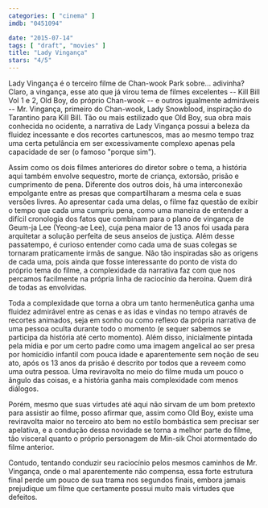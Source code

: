 ```yaml
---
categories: [ "cinema" ]
imdb: "0451094"

date: "2015-07-14"
tags: [ "draft", "movies" ]
title: "Lady Vingança"
stars: "4/5"
---
```

Lady Vingança é o terceiro filme de Chan-wook Park sobre... adivinha? Claro, a vingança, esse ato que já virou tema de filmes excelentes -- Kill Bill Vol 1 e 2, Old Boy, do próprio Chan-wook -- e outros igualmente admiráveis -- Mr. Vingança, primeiro do Chan-wook, Lady Snowblood, inspiração do Tarantino para Kill Bill. Tão ou mais estilizado que Old Boy, sua obra mais conhecida no ocidente, a narrativa de Lady Vingança possui a beleza da fluidez incessante e dos recortes cartunescos, mas ao mesmo tempo traz uma certa petulância em ser excessivamente complexo apenas pela capacidade de ser (o famoso "porque sim").

Assim como os dois filmes anteriores do diretor sobre o tema, a história aqui também envolve sequestro, morte de criança, extorsão, prisão e cumprimento de pena. Diferente dos outros dois, há uma interconexão empolgante entre as presas que compartilharam a mesma cela e suas versões livres. Ao apresentar cada uma delas, o filme faz questão de exibir o tempo que cada uma cumpriu pena, como uma maneira de entender a difícil cronologia dos fatos que combinam para o plano de vingança de Geum-ja Lee (Yeong-ae Lee), cuja pena maior de 13 anos foi usada para arquitetar a solução perfeita de seus anseios de justiça. Além desse passatempo, é curioso entender como cada uma de suas colegas se tornaram praticamente irmãs de sangue. Não tão inspiradas são as origens de cada uma, pois ainda que fosse interessante do ponto de vista do próprio tema do filme, a complexidade da narrativa faz com que nos percamos facilmente na própria linha de raciocínio da heroína. Quem dirá de todas as envolvidas.

Toda a complexidade que torna a obra um tanto hermenêutica ganha uma fluidez admirável entre as cenas e as idas e vindas no tempo através de recortes animados, seja em sonho ou como reflexo da própria narrativa de uma pessoa oculta durante todo o momento (e sequer sabemos se participa da história até certo momento). Além disso, inicialmente pintada pela mídia e por um certo padre como uma imagem angelical ao ser presa por homicídio infantil com pouca idade e aparentemente sem noção de seu ato, após os 13 anos da prisão é descrito por todos que a reveem como uma outra pessoa. Uma reviravolta no meio do filme muda um pouco o ângulo das coisas, e a história ganha mais complexidade com menos diálogos.

Porém, mesmo que suas virtudes até aqui não sirvam de um bom pretexto para assistir ao filme, posso afirmar que, assim como Old Boy, existe uma reviravolta maior no terceiro ato bem no estilo bombástica sem precisar ser apelativa, e a condução dessa novidade se torna a melhor parte do filme, tão visceral quanto o próprio personagem de Min-sik Choi atormentado do filme anterior.

Contudo, tentando conduzir seu raciocínio pelos mesmos caminhos de Mr. Vingança, onde o mal aparentemente não compensa, essa forte estrutura final perde um pouco de sua trama nos segundos finais, embora jamais prejudique um filme que certamente possui muito mais virtudes que defeitos.
